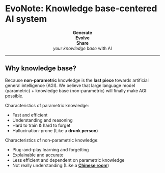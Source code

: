 
# EvoNote: Knowledge base-centered AI system

<p align="center">
<b>Generate</b>
<br>
<b>Evolve</b>
<br>
<b>Share</b>
<br>
<i>your knowledge base</i> with AI
</p>

---

## Why knowledge base?

Because **non-parametric** knowledge is the **last piece** towards artificial general intelligence (AGI). We believe that large language model (parametric) + knowledge base (non-parametric) will finally make AGI possible. 

Characteristics of parametric knowledge:

- Fast and efficient
- Understanding and reasoning
- Hard to train & hard to forget
- Hallucination-prone (Like a **drunk person**)

Characteristics of non-parametric knowledge:

- Plug-and-play learning and forgetting
- Explainable and accurate
- Less efficient and dependent on parametric knowledge
- Not really understanding (Like a [**Chinese room**](https://plato.stanford.edu/entries/chinese-room/))




